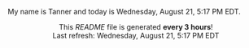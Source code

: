 My name is Tanner and today is Wednesday, August 21, 5:17 PM EDT.

<p align="center">This <i>README</i> file is generated <b>every 3 hours</b>!</br>Last refresh: Wednesday, August 21, 5:17 PM EDT<br /></p>
